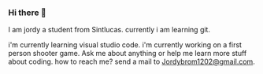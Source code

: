 ### Hi there 👋
I am jordy a student from Sintlucas. currently i am learning git.

i'm currently learning visual studio code.
i'm currently working on a first person shooter game.
Ask me about anything or help me learn more stuff about coding.
how to reach me? send a mail to Jordybrom1202@gmail.com.
<!--
**Jordy040/Jordy040** is a ✨ _special_ ✨ repository because its `README.md` (this file) appears on your GitHub profile.

Here are some ideas to get you started:

- 🔭 i'm currently
- 🌱 I’m currently learning ...
- 👯 I’m looking to collaborate on ...
- 🤔 I’m looking for help with ...
- 💬 Ask me about ...
- 📫 How to reach me: ...
- 😄 Pronouns: ...
- ⚡ Fun fact: ...
-->
